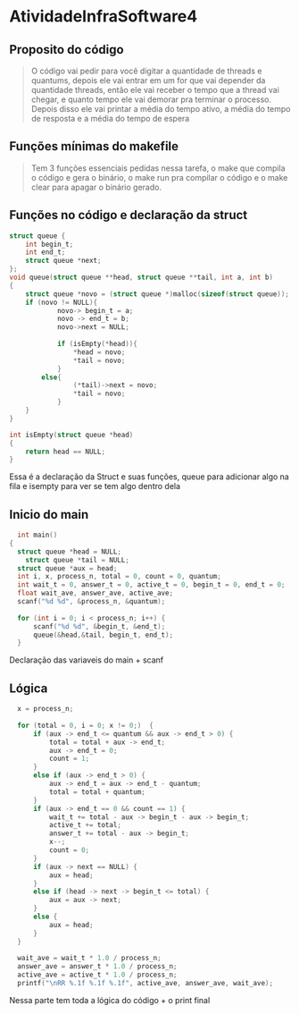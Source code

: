 # AtividadeInfraSoftware4

## Proposito do código

>O código vai pedir para você digitar a quantidade de threads e quantums, depois ele vai entrar em um for que vai depender da quantidade threads, então ele vai receber o tempo que a thread vai chegar, e quanto tempo ele vai demorar pra terminar o processo. Depois disso ele vai printar a média do tempo ativo, a média do tempo de resposta e a média do tempo de espera

## Funções mínimas do makefile

> Tem 3 funções essenciais pedidas nessa tarefa, o make que compila o código e gera o binário, o make run pra compilar o código e o make clear para apagar o binário gerado.

## Funções no código e declaração da struct

```c 
struct queue {
    int begin_t;
    int end_t;
    struct queue *next;
};
void queue(struct queue **head, struct queue **tail, int a, int b)
{
  	struct queue *novo = (struct queue *)malloc(sizeof(struct queue));
  	if (novo != NULL){
    		novo-> begin_t = a;
    		novo -> end_t = b;
    		novo->next = NULL;
    
    		if (isEmpty(*head)){
      			*head = novo;
      			*tail = novo;
    		}
        else{
      			(*tail)->next = novo;
      			*tail = novo;
    		}
  	}
}

int isEmpty(struct queue *head) 
{
	return head == NULL;
}
```
Essa é a declaração da Struct e suas funções, queue para adicionar algo na fila e isempty para ver se tem algo dentro dela
## Inicio do main
```c
  int main()
{
  struct queue *head = NULL;
	struct queue *tail = NULL;
  struct queue *aux = head;
  int i, x, process_n, total = 0, count = 0, quantum;
  int wait_t = 0, answer_t = 0, active_t = 0, begin_t = 0, end_t = 0;
  float wait_ave, answer_ave, active_ave;
  scanf("%d %d", &process_n, &quantum);
  
  for (int i = 0; i < process_n; i++) {
      scanf("%d %d", &begin_t, &end_t);
      queue(&head,&tail, begin_t, end_t);
  }
```
Declaração das variaveis do main + scanf

  
## Lógica
```c
  x = process_n;
  
  for (total = 0, i = 0; x != 0;)  {
      if (aux -> end_t <= quantum && aux -> end_t > 0) {
          total = total + aux -> end_t;
          aux -> end_t = 0;
          count = 1;
      }
      else if (aux -> end_t > 0) {
          aux -> end_t = aux -> end_t - quantum;
          total = total + quantum;
      }
      if (aux -> end_t == 0 && count == 1) {
          wait_t += total - aux -> begin_t - aux -> begin_t;
          active_t += total;
          answer_t += total - aux -> begin_t;
          x--;
          count = 0;
      }
      if (aux -> next == NULL) { 
          aux = head;          
      }
      else if (head -> next -> begin_t <= total) {
          aux = aux -> next;
      }
      else {
          aux = head;
      }
  }
  
  wait_ave = wait_t * 1.0 / process_n;
  answer_ave = answer_t * 1.0 / process_n;
  active_ave = active_t * 1.0 / process_n;
  printf("\nRR %.1f %.1f %.1f", active_ave, answer_ave, wait_ave);
```
Nessa parte tem toda a lógica do código + o print final

